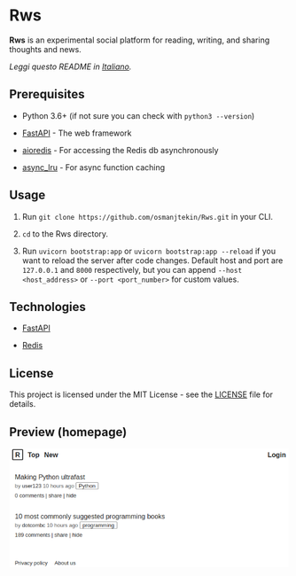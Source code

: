 # Rws

**Rws** is an experimental social platform for reading, writing, and sharing thoughts and news.

*Leggi questo README in [Italiano](README.it_IT.md).*

## Prerequisites

* Python 3.6+ (if not sure you can check with `python3 --version`)

* [FastAPI](https://github.com/tiangolo/fastapi) - The web framework

* [aioredis](https://github.com/aio-libs/aioredis) - For accessing the Redis db asynchronously

* [async_lru](https://github.com/aio-libs/async_lru) - For async function caching

## Usage

1. Run `git clone https://github.com/osmanjtekin/Rws.git` in your CLI.

2. `cd` to the Rws directory.

3. Run `uvicorn bootstrap:app` or `uvicorn bootstrap:app --reload` if you want to reload the server after code changes. Default host and port are `127.0.0.1` and `8000` respectively, but you can append `--host <host_address>` or `--port <port_number>` for custom values.

## Technologies

* [FastAPI](https://github.com/tiangolo/fastapi)

* [Redis](https://redis.io)

## License

This project is licensed under the MIT License - see the [LICENSE](LICENSE) file for details.

## Preview (homepage)
![preview](https://raw.githubusercontent.com/tekinosman/Rws/main/misc/preview.png)
